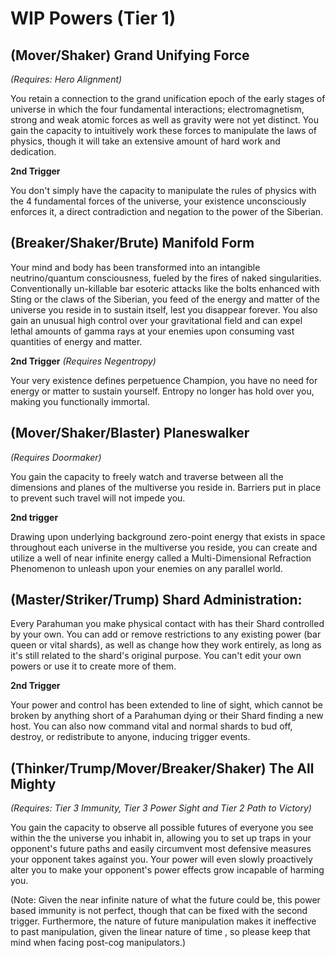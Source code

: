 # WIP Powers (Tier 1)

## (Mover/Shaker) Grand Unifying Force
_(Requires: Hero Alignment)_

You retain a connection to the grand unification epoch of the early stages of universe in which the four fundamental interactions; electromagnetism, strong and weak atomic forces as well as gravity were not yet distinct. You gain the capacity to intuitively work these forces to manipulate the laws of physics, though it will take an extensive amount of hard work and dedication. 

**2nd Trigger**

You don't simply have the capacity to manipulate the rules of physics with the 4 fundamental forces of the universe, your existence unconsciously enforces it, a direct contradiction and negation to the power of the Siberian.

## (Breaker/Shaker/Brute) Manifold Form 
Your mind and body has been transformed into an intangible neutrino/quantum consciousness, fueled by the fires of naked singularities. Conventionally un-killable bar esoteric attacks like the bolts enhanced with Sting or the claws of the Siberian, you feed of the energy and matter of the universe you reside in to sustain itself, lest you disappear forever. You also gain an unusual high control over your gravitational field and can expel lethal amounts of gamma rays at your enemies upon consuming vast quantities of energy and matter. 

**2nd Trigger** _(Requires Negentropy)_

Your very existence defines perpetuence Champion, you have no need for energy or matter to sustain yourself. Entropy no longer has hold over you, making you functionally immortal.

## (Mover/Shaker/Blaster) Planeswalker
_(Requires Doormaker)_

You gain the capacity to freely watch and traverse between all the dimensions and planes of the multiverse you reside in. Barriers put in place to prevent such travel will not impede you.

**2nd trigger**

Drawing upon underlying background zero-point energy that exists in space throughout each universe in the multiverse you reside, you can create and utilize a well of near infinite energy called a Multi-Dimensional Refraction Phenomenon to unleash upon your enemies on any parallel world.

## (Master/Striker/Trump) Shard Administration:
Every Parahuman you make physical contact with has their Shard controlled by your own. You can add or remove restrictions to any existing power (bar queen or vital shards), as well as change how they work entirely, as long as it's still related to the shard's original purpose. You can't edit your own powers or use it to create more of them.

**2nd Trigger**

Your power and control has been extended to line of sight, which cannot be broken by anything short of a Parahuman dying or their Shard finding a new host. You can also now command vital and normal shards to bud off, destroy, or redistribute to anyone, inducing trigger events.

## (Thinker/Trump/Mover/Breaker/Shaker) The All Mighty
_(Requires: Tier 3 Immunity, Tier 3 Power Sight and Tier 2 Path to Victory)_

You gain the capacity to observe all possible futures of everyone you see within the the universe you inhabit in, allowing you to set up traps in your opponent's future paths and easily circumvent most defensive measures your opponent takes against you. Your power will even slowly proactively alter you to make your opponent's power effects grow incapable of harming you.

(Note: Given the near infinite nature of what the future could be, this power based immunity is not perfect, though that can be fixed with the second trigger. Furthermore, the nature of future manipulation makes it ineffective to past manipulation, given the linear nature of time , so please keep that mind when facing post-cog manipulators.) 


